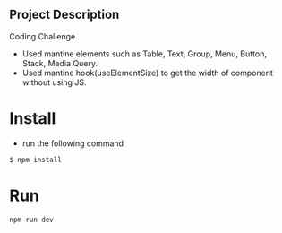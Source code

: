 ## Project Description
Coding Challenge

- Used mantine elements such as Table, Text, Group, Menu, Button, Stack, Media Query.
- Used mantine hook(useElementSize) to get the width of component without using JS.

# Install
- run the following command
```bash
$ npm install
```

# Run 
```bash
npm run dev
```

